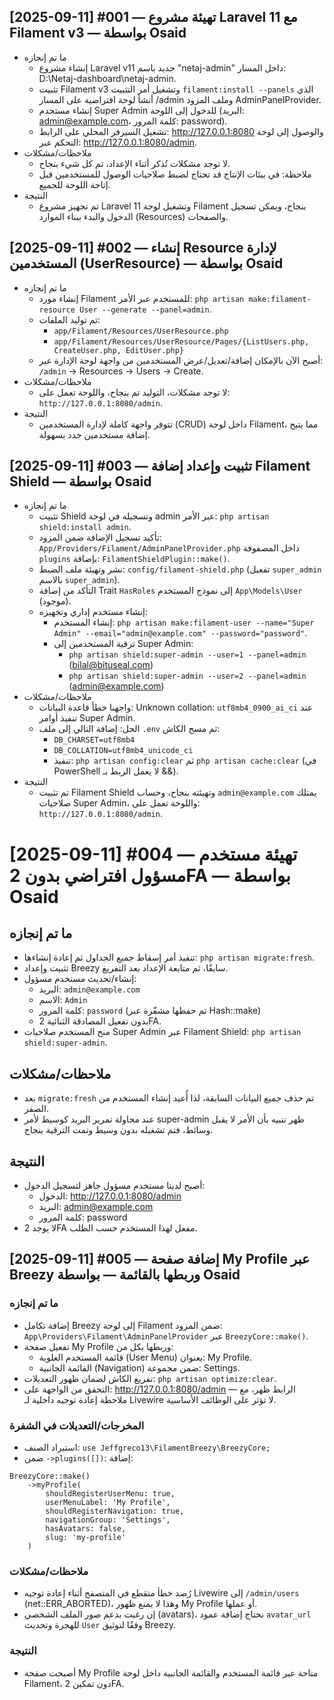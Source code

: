 ## [2025-09-11] #001 — تهيئة مشروع Laravel 11 مع Filament v3 — بواسطة Osaid
- ما تم إنجازه
  - إنشاء مشروع Laravel v11 جديد باسم "netaj-admin" داخل المسار: D:\Netaj-dashboard\netaj-admin.
  - تثبيت Filament v3 وتشغيل أمر التثبيت `filament:install --panels` الذي أنشأ لوحة افتراضية على المسار /admin وملف المزود AdminPanelProvider.
  - إنشاء مستخدم Super Admin للدخول إلى اللوحة (البريد: admin@example.com، كلمة المرور: password).
  - تشغيل السيرفر المحلي على الرابط: http://127.0.0.1:8080 والوصول إلى لوحة التحكم عبر: http://127.0.0.1:8080/admin.
- ملاحظات/مشكلات
  - لا توجد مشكلات تُذكر أثناء الإعداد، تم كل شيء بنجاح.
  - ملاحظة: في بيئات الإنتاج قد تحتاج لضبط صلاحيات الوصول للمستخدمين قبل إتاحة اللوحة للجميع.
- النتيجة
  - تم تجهيز مشروع Laravel 11 وتشغيل لوحة Filament بنجاح، ويمكن تسجيل الدخول والبدء ببناء الموارد (Resources) والصفحات.

## [2025-09-11] #002 — إنشاء Resource لإدارة المستخدمين (UserResource) — بواسطة Osaid
- ما تم إنجازه
  - إنشاء مورد Filament للمستخدم عبر الأمر: `php artisan make:filament-resource User --generate --panel=admin`.
  - تم توليد الملفات:
    - `app/Filament/Resources/UserResource.php`
    - `app/Filament/Resources/UserResource/Pages/{ListUsers.php, CreateUser.php, EditUser.php}`
  - أصبح الآن بالإمكان إضافة/تعديل/عرض المستخدمين من واجهة لوحة الإدارة عبر: `/admin` → Resources → Users → Create.
- ملاحظات/مشكلات
  - لا توجد مشكلات، التوليد تم بنجاح، واللوحة تعمل على: `http://127.0.0.1:8080/admin`.
- النتيجة
  - تتوفر واجهة كاملة لإدارة المستخدمين (CRUD) داخل لوحة Filament، مما يتيح إضافة مستخدمين جدد بسهولة.

## [2025-09-11] #003 — تثبيت وإعداد إضافة Filament Shield — بواسطة Osaid
- ما تم إنجازه
  - تثبيت Shield وتسجيله في لوحة admin عبر الأمر: `php artisan shield:install admin`.
  - تأكيد تسجيل الإضافة ضمن المزود: `App/Providers/Filament/AdminPanelProvider.php` داخل المصفوفة `plugins` بإضافة: `FilamentShieldPlugin::make()`.
  - نشر وتهيئة ملف الضبط: `config/filament-shield.php` (تفعيل `super_admin` بالاسم `super_admin`).
  - التأكد من إضافة Trait `HasRoles` إلى نموذج المستخدم `App\Models\User` (موجود).
  - إنشاء مستخدم إداري وتجهيزه:
    - إنشاء المستخدم: `php artisan make:filament-user --name="Super Admin" --email="admin@example.com" --password="password"`.
    - ترقية المستخدمين إلى Super Admin:
      - `php artisan shield:super-admin --user=1 --panel=admin` (bilal@bituseal.com)
      - `php artisan shield:super-admin --user=2 --panel=admin` (admin@example.com)
- ملاحظات/مشكلات
  - واجهنا خطأ قاعدة البيانات: Unknown collation: `utf8mb4_0900_ai_ci` عند تنفيذ أوامر Super Admin.
  - الحل: إضافة التالي إلى ملف `.env` ثم مسح الكاش:
    - `DB_CHARSET=utf8mb4`
    - `DB_COLLATION=utf8mb4_unicode_ci`
    - تنفيذ: `php artisan config:clear` ثم `php artisan cache:clear` (في PowerShell لا يعمل الربط بـ &&).
- النتيجة
  - تم تثبيت Filament Shield وتهيئته بنجاح، وحساب `admin@example.com` يمتلك صلاحيات Super Admin، واللوحة تعمل على: `http://127.0.0.1:8080/admin`.

# [2025-09-11] #004 — تهيئة مستخدم مسؤول افتراضي بدون 2FA — بواسطة Osaid

## ما تم إنجازه
- تنفيذ أمر إسقاط جميع الجداول ثم إعادة إنشاءها: `php artisan migrate:fresh`.
- تثبيت وإعداد Breezy سابقًا، ثم متابعة الإعداد بعد التفريغ.
- إنشاء/تحديث مستخدم مسؤول:
  - البريد: `admin@example.com`
  - الاسم: `Admin`
  - كلمة المرور: `password` (تم حفظها مشفّرة عبر Hash::make)
  - بدون تفعيل المصادقة الثنائية 2FA.
- منح المستخدم صلاحيات Super Admin عبر Filament Shield: `php artisan shield:super-admin`.

## ملاحظات/مشكلات
- بعد `migrate:fresh` تم حذف جميع البيانات السابقة، لذا أُعيد إنشاء المستخدم من الصفر.
- عند محاولة تمرير البريد كوسيط لأمر super-admin ظهر تنبيه بأن الأمر لا يقبل وسائط، فتم تشغيله بدون وسيط وتمت الترقية بنجاح.

## النتيجة
- أصبح لدينا مستخدم مسؤول جاهز لتسجيل الدخول:
  - الدخول: http://127.0.0.1:8080/admin
  - البريد: admin@example.com
  - كلمة المرور: password
- لا يوجد 2FA مفعل لهذا المستخدم حسب الطلب.

## [2025-09-11] #005 — إضافة صفحة My Profile عبر Breezy وربطها بالقائمة — بواسطة Osaid

### ما تم إنجازه
- إضافة تكامل Breezy إلى لوحة Filament ضمن المزود: `App\Providers\Filament\AdminPanelProvider` عبر `BreezyCore::make()`.
- تفعيل صفحة My Profile وربطها بكل من:
  - قائمة المستخدم العلوية (User Menu) بعنوان: My Profile.
  - القائمة الجانبية (Navigation) ضمن مجموعة: Settings.
- تفريغ الكاش لضمان ظهور التعديلات: `php artisan optimize:clear`.
- التحقق من الواجهة على: http://127.0.0.1:8080/admin — الرابط ظهر، مع ملاحظة إعادة توجيه داخلية لـ Livewire لا تؤثر على الوظائف الأساسية.

### المخرجات/التعديلات في الشفرة
- استيراد الصنف: `use Jeffgreco13\FilamentBreezy\BreezyCore;`
- ضمن `->plugins([])`: إضافة:
```
BreezyCore::make()
    ->myProfile(
        shouldRegisterUserMenu: true,
        userMenuLabel: 'My Profile',
        shouldRegisterNavigation: true,
        navigationGroup: 'Settings',
        hasAvatars: false,
        slug: 'my-profile'
    )
```

### ملاحظات/مشكلات
- رُصد خطأ متقطع في المتصفح أثناء إعادة توجيه Livewire إلى `/admin/users` (net::ERR_ABORTED)، وهذا لا يمنع ظهور My Profile أو عملها.
- إن رغبت بدعم صور الملف الشخصي (avatars)، نحتاج إضافة عمود `avatar_url` للهجرة وتحديث `User` وفقًا لتوثيق Breezy.

### النتيجة
- أصبحت صفحة My Profile متاحة عبر قائمة المستخدم والقائمة الجانبية داخل لوحة Filament، دون تمكين 2FA.